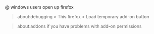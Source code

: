@ windows users
open up firefox

> about:debugging > This firefox > Load temporary add-on button

> about:addons if you have problems with add-on permissions